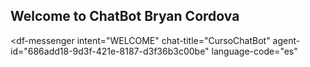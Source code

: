 ## Welcome to ChatBot Bryan Cordova

<script src="https://www.gstatic.com/dialogflow-console/fast/messenger/bootstrap.js?v=1"></script>
<df-messenger
  intent="WELCOME"
  chat-title="CursoChatBot"
  agent-id="686add18-9d3f-421e-8187-d3f36b3c00be"
  language-code="es"
></df-messenger>
